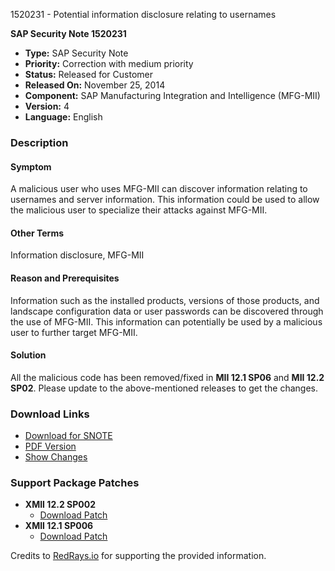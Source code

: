 1520231 - Potential information disclosure relating to usernames

**SAP Security Note 1520231**

- **Type:** SAP Security Note
- **Priority:** Correction with medium priority
- **Status:** Released for Customer
- **Released On:** November 25, 2014
- **Component:** SAP Manufacturing Integration and Intelligence (MFG-MII)
- **Version:** 4
- **Language:** English

### Description

#### Symptom
A malicious user who uses MFG-MII can discover information relating to usernames and server information. This information could be used to allow the malicious user to specialize their attacks against MFG-MII.

#### Other Terms
Information disclosure, MFG-MII

#### Reason and Prerequisites
Information such as the installed products, versions of those products, and landscape configuration data or user passwords can be discovered through the use of MFG-MII. This information can potentially be used by a malicious user to further target MFG-MII.

#### Solution
All the malicious code has been removed/fixed in **MII 12.1 SP06** and **MII 12.2 SP02**. Please update to the above-mentioned releases to get the changes.

### Download Links

- [Download for SNOTE](https://notesdownloads.sap.com/note/0040000017114772017)
- [PDF Version](https://userapps.support.sap.com/sap/support/sfm/notes/print/0001520231?language=en-US&token=8632599CDCE124106411C77317C46115)
- [Show Changes](https://me.sap.com/notesLatestChanges/0001520231/E/diff)

### Support Package Patches

- **XMII 12.2 SP002**
  - [Download Patch](https://me.sap.com/sap/support/swdc/notes?cvnr=01200615320200013668&support_package=SP002&patch_level=000000)
- **XMII 12.1 SP006**
  - [Download Patch](https://me.sap.com/sap/support/swdc/notes?cvnr=01200314690200006512&support_package=SP006&patch_level=000000)

Credits to [RedRays.io](https://redrays.io) for supporting the provided information.
